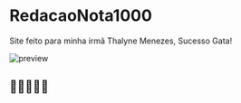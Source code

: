 # RedacaoNota1000
Site feito para minha irmã Thalyne Menezes, Sucesso Gata!

![preview](https://i.imgur.com/grZEsNO.png)

## 💛💛💛💛💛
